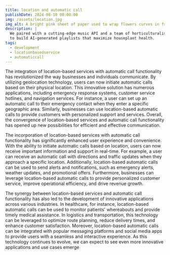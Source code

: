 ```yaml
---
title: location and automatic call
publishDate: 2024-08-10 00:00:00
img: /assets/location.jpg
img_alt: A bright pink sheet of paper used to wrap flowers curves in front of rich blue background
description: |
  We paired with a cutting-edge music API and a team of horticulturalists
  to build AI-generated playlists that maximize houseplant health.
tags:
  - development
  - locationbasedservice
  - automaticcall
---
```


The integration of location-based services with automatic call functionality has revolutionized the way businesses and individuals communicate. By utilizing geolocation technology, users can now initiate automatic calls based on their physical location. This innovative solution has numerous applications, including emergency response systems, customer service hotlines, and navigation services. For instance, a user can set up an automatic call to their emergency contact when they enter a specific geographic area. Similarly, businesses can use location-based automatic calls to provide customers with personalized support and services. Overall, the convergence of location-based services and automatic call functionality has opened up new possibilities for efficient and effective communication.

The incorporation of location-based services with automatic call functionality has significantly enhanced user experience and convenience. With the ability to initiate automatic calls based on location, users can now receive important information and support in real-time. For example, a user can receive an automatic call with directions and traffic updates when they approach a specific location. Additionally, location-based automatic calls can be used to send alerts and notifications, such as emergency alerts, weather updates, and promotional offers. Furthermore, businesses can leverage location-based automatic calls to provide personalized customer service, improve operational efficiency, and drive revenue growth.

The synergy between location-based services and automatic call functionality has also led to the development of innovative applications across various industries. In healthcare, for instance, location-based automatic calls can be used to monitor patients' whereabouts and provide timely medical assistance. In logistics and transportation, this technology can be leveraged to optimize route planning, reduce delivery times, and enhance customer satisfaction. Moreover, location-based automatic calls can be integrated with popular messaging platforms and social media apps to provide users with a seamless and interactive experience. As this technology continues to evolve, we can expect to see even more innovative applications and use cases emerge
